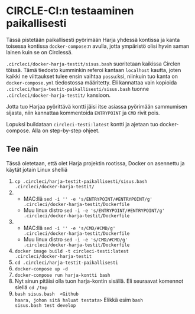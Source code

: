 # CIRCLE-CI:n testaaminen paikallisesti #

Tässä pistetään paikallisesti pyörimään Harja yhdessä kontissa ja kanta toisessa kontissa <code>docker-compose</code>:n
avulla, jotta ympäristö olisi hyvin saman lainen kuin se on Circlessä.

<code>.circleci/docker-harja-testit/sisus.bash</code> suoritetaan kaikissa Circlen töissä. Tämä tiedosto kumminkin
referoi kantaan <code>localhost</code> kautta, joten kaikki ne viittaukset tulee ensin vaihtaa <code>possu</code>:ksi,
niinkuin tuo kanta on <code>docker-compose.yml</code> tiedostossa määritetty. Eli kannattaa vain kopioida
<code>.circleci/harja-testit-paikallisesti/sisus.bash</code> tuonne <code>.circleci/docker-harja-testit/</code> kansioon.

Jotta tuo Harjaa pyörittävä kontti jäisi itse asiassa pyörimään sammumisen sijasta, niin kannattaa kommentoida 
<code>ENTRYPOINT</code> ja <code>CMD</code> rivit pois.

Lopuksi buildataan <code>circleci-testi:latest</code> kontti ja ajetaan tuo docker-compose. Alla on step-by-step ohjeet.

## Tee näin ##

Tässä oletetaan, että olet Harja projektin rootissa, Docker on asennettu ja käytät jotain Linux shelliä

1. <code>cp .circleci/harja-testit-paikallisesti/sisus.bash .circleci/docker-harja-testit/</code>
2. - MAC:llä <code>sed -i '' -e 's/ENTRYPOINT/#ENTRYPOINT/g' .circleci/docker-harja-testit/Dockerfile</code>
   - Muu linux distro <code>sed -i -e 's/ENTRYPOINT/#ENTRYPOINT/g' .circleci/docker-harja-testit/Dockerfile</code>
3. - MAC:llä <code>sed -i '' -e 's/CMD/#CMD/g' .circleci/docker-harja-testit/Dockerfile</code>
   - Muu linux distro <code>sed -i -e 's/CMD/#CMD/g' .circleci/docker-harja-testit/Dockerfile</code>
4. <code>docker image build -t circleci-testi:latest .circleci/docker-harja-testit</code>
5. <code>cd .circleci/harja-testit-paikallisesti</code>
6. <code>docker-compose up -d</code>
7. <code>docker-compose run harja-kontti bash</code>
8. Nyt sinun pitäisi olla tuon harja-kontin sisällä. Eli seuraavat komennot siellä <code>cd /tmp</code>
9. <code>bash sisus.bash <komento-jota-haluat-testata> <Github haara, johon sitä haluat testata></code>
   Elikkä esim <code>bash sisus.bash test develop</code>